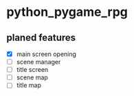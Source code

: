 # python_pygame_rpg

## planed features
- [x] main screen opening
- [ ] scene manager
- [ ] title screen
- [ ] scene map
- [ ] title map
